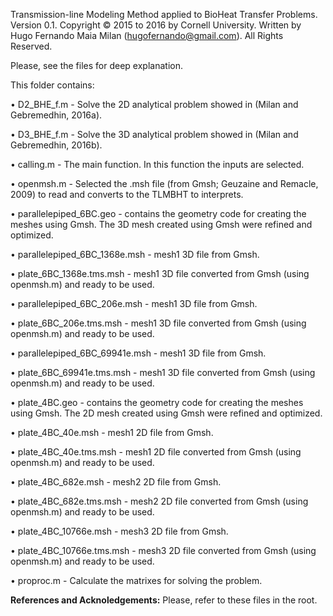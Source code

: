 Transmission-line Modeling Method applied to BioHeat Transfer Problems. Version 0.1. Copyright © 2015 to 2016 by Cornell University. Written by Hugo Fernando Maia Milan (hugofernando@gmail.com). All Rights Reserved.

Please, see the files for deep explanation.

This folder contains:

&bull; D2_BHE_f.m - Solve the 2D analytical problem showed in (Milan and Gebremedhin, 2016a).

&bull; D3_BHE_f.m - Solve the 3D analytical problem showed in (Milan and Gebremedhin, 2016b).

&bull; calling.m - The main function. In this function the inputs are selected.

&bull; openmsh.m - Selected the .msh file (from Gmsh; Geuzaine and Remacle, 2009) to read and converts to the TLMBHT to interprets.

&bull; parallelepiped_6BC.geo - contains the geometry code for creating the meshes using Gmsh. The 3D mesh created using Gmsh were refined and optimized.
  
&bull; parallelepiped_6BC_1368e.msh - mesh1 3D file from Gmsh.
  
&bull; plate_6BC_1368e.tms.msh - mesh1 3D file converted from Gmsh (using openmsh.m) and ready to be used.
  
&bull; parallelepiped_6BC_206e.msh - mesh1 3D file from Gmsh.
  
&bull; plate_6BC_206e.tms.msh - mesh1 3D file converted from Gmsh (using openmsh.m) and ready to be used.
  
&bull; parallelepiped_6BC_69941e.msh - mesh1 3D file from Gmsh.
  
&bull; plate_6BC_69941e.tms.msh - mesh1 3D file converted from Gmsh (using openmsh.m) and ready to be used.

&bull; plate_4BC.geo - contains the geometry code for creating the meshes using Gmsh. The 2D mesh created using Gmsh were refined and optimized.
  
&bull; plate_4BC_40e.msh - mesh1 2D file from Gmsh.
  
&bull; plate_4BC_40e.tms.msh - mesh1 2D file converted from Gmsh (using openmsh.m) and ready to be used.
  
&bull; plate_4BC_682e.msh - mesh2 2D file from Gmsh.
  
&bull; plate_4BC_682e.tms.msh - mesh2 2D file converted from Gmsh (using openmsh.m) and ready to be used.
  
&bull; plate_4BC_10766e.msh - mesh3 2D file from Gmsh.
  
&bull; plate_4BC_10766e.tms.msh - mesh3 2D file converted from Gmsh (using openmsh.m) and ready to be used.

&bull; proproc.m - Calculate the matrixes for solving the problem.

<b>References and Acknoledgements:</b> Please, refer to these files in the root.

